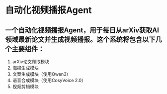 # 自动化视频播报Agent
## 一个自动化视频播报Agent，用于每日从arXiv获取AI领域最新论文并生成视频播报。这个系统将包含以下几个主要组件：
1. arXiv论文爬取模块
2. 海报生成模块
3. 文案生成模块（使用Qwen3）
4. 语音合成模块（使用CosyVoice 2.0）
5. 视频剪辑模块

